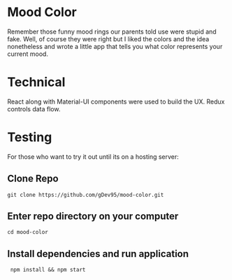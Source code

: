 # Mood Color

Remember those funny mood rings our parents told use were stupid and fake. Well, of course they were right but I liked the colors and the idea nonetheless and wrote a little app that tells you what color represents your current mood. 
# Technical

React along with Material-UI components were used to build the UX. Redux controls data flow. 

# Testing
For those who want to try it out until its on a hosting server:
## Clone Repo
`git clone https://github.com/gDev95/mood-color.git`
## Enter repo directory on your computer 
 `cd mood-color`
## Install dependencies and run application
 ` npm install && npm start`
